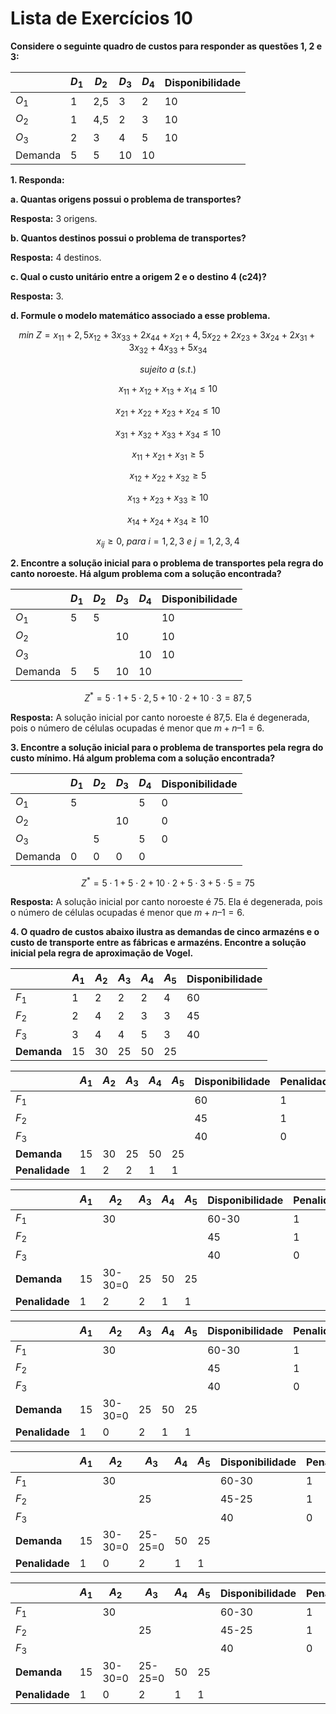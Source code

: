 # Lista de Exercícios 10

**Considere o seguinte quadro de custos para responder as questões 1, 2 e 3:**

| | $D_1$ | $D_2$ | $D_3$ | $D_4$ | Disponibilidade |
|---|---|---|---|---|---|
| $O_1$ | 1 | 2,5 | 3 | 2 | 10 |
| $O_2$ | 1 | 4,5 | 2 | 3 | 10 |
| $O_3$ | 2 | 3 | 4 | 5 | 10 |
| Demanda | 5 | 5 | 10 | 10 | |

**1. Responda:**

**a. Quantas origens possui o problema de transportes?**

**Resposta:** 3 origens.

**b. Quantos destinos possui o problema de transportes?**

**Resposta:** 4 destinos.

**c. Qual o custo unitário entre a origem 2 e o destino 4 (c24)?**

**Resposta:** 3.

**d. Formule o modelo matemático associado a esse problema.**

$$min\ Z=x_{11}+2,5x_{12}+3x_{33}+2x_{44}+x_{21}+4,5x_{22}+2x_{23}+3x_{24}+2x_{31}+3x_{32}+4x_{33}+5x_{34}$$

$$sujeito\ a\ (s.t.)$$

$$x_{11} + x_{12} + x_{13} + x_{14} \leq10$$

$$x_{21} + x_{22} + x_{23} + x_{24} \leq10$$

$$x_{31} + x_{32} + x_{33} + x_{34} \leq10$$

$$x_{11}+x_{21}+x_{31}\geq5$$

$$x_{12}+x_{22}+x_{32}\geq5$$

$$x_{13}+x_{23}+x_{33}\geq10$$

$$x_{14}+x_{24}+x_{34}\geq10$$

$$x_{ij}\geq0,\ para\ i = 1, 2, 3\ e\ j = 1, 2, 3, 4$$

**2. Encontre a solução inicial para o problema de transportes pela regra do canto noroeste. Há algum problema com a solução encontrada?**

| | $D_1$ | $D_2$ | $D_3$ | $D_4$ | Disponibilidade |
|---|---|---|---|---|---|
| $O_1$ | 5 | 5 |  |  | 10 |
| $O_2$ |  |  | 10 |  | 10 |
| $O_3$ |  |  |  | 10 | 10 |
| Demanda | 5 | 5 | 10 | 10 | |

$$Z^*=5\cdot1+5\cdot2,5+10\cdot2+10\cdot3=87,5$$

**Resposta:** A solução inicial por canto noroeste é 87,5. Ela é degenerada, pois o número de células ocupadas é menor que $m+n–1=6$.

**3. Encontre a solução inicial para o problema de transportes pela regra do custo mínimo. Há algum problema com a solução encontrada?**

| | $D_1$ | $D_2$ | $D_3$ | $D_4$ | Disponibilidade |
|---|---|---|---|---|---|
| $O_1$ | 5 |  |  | 5 | 0 |
| $O_2$ |  |  | 10 |  | 0 |
| $O_3$ |  | 5 |  | 5 | 0 |
| Demanda | 0 | 0 | 0 | 0 | |

$$Z^*=5\cdot1+5\cdot2+10\cdot2+5\cdot3+5\cdot5=75$$

**Resposta:** A solução inicial por canto noroeste é 75. Ela é degenerada, pois o número de células ocupadas é menor que $m+n–1=6$.

**4. O quadro de custos abaixo ilustra as demandas de cinco armazéns e o custo de transporte entre as fábricas e armazéns. Encontre a solução inicial pela regra de aproximação de Vogel.**

| | $A_1$ | $A_2$ | $A_3$ | $A_4$ | $A_5$ | Disponibilidade |
|---|---|---|---|---|---|---|
| $F_1$ | 1 | 2 | 2 | 2 | 4 | 60 |
| $F_2$ | 2 | 4 | 2 | 3 | 3 | 45 |
| $F_3$ | 3 | 4 | 4 | 5 | 3 | 40 |
| **Demanda** | 15 | 30 | 25 | 50 | 25 | |

| | $A_1$ | $A_2$ | $A_3$ | $A_4$ | $A_5$ | Disponibilidade | Penalidade |
|---|---|---|---|---|---|---|---|
| $F_1$ |  |  |  |  |  | 60 | 1 |
| $F_2$ |  |  |  |  |  | 45 | 1 |
| $F_3$ |  |  |  |  |  | 40 | 0 |
| **Demanda** | 15 | 30 | 25 | 50 | 25 | | |
| **Penalidade** | 1 | 2 | 2 | 1 | 1 | | |

| | $A_1$ | $A_2$ | $A_3$ | $A_4$ | $A_5$ | Disponibilidade | Penalidade |
|---|---|---|---|---|---|---|---|
| $F_1$ |  | 30 |  |  |  | 60-30 | 1 |
| $F_2$ |  |  |  |  |  | 45 | 1 |
| $F_3$ |  |  |  |  |  | 40 | 0 |
| **Demanda** | 15 | 30-30=0 | 25 | 50 | 25 | | |
| **Penalidade** | 1 | 2 | 2 | 1 | 1 | | |

| | $A_1$ | $A_2$ | $A_3$ | $A_4$ | $A_5$ | Disponibilidade | Penalidade |
|---|---|---|---|---|---|---|---|
| $F_1$ |  | 30 |  |  |  | 60-30 | 1 |
| $F_2$ |  |  |  |  |  | 45 | 1 |
| $F_3$ |  |  |  |  |  | 40 | 0 |
| **Demanda** | 15 | 30-30=0 | 25 | 50 | 25 | | |
| **Penalidade** | 1 | 0 | 2 | 1 | 1 | | |

| | $A_1$ | $A_2$ | $A_3$ | $A_4$ | $A_5$ | Disponibilidade | Penalidade |
|---|---|---|---|---|---|---|---|
| $F_1$ |  | 30 |  |  |  | 60-30 | 1 |
| $F_2$ |  |  | 25 |  |  | 45-25 | 1 |
| $F_3$ |  |  |  |  |  | 40 | 0 |
| **Demanda** | 15 | 30-30=0 | 25-25=0 | 50 | 25 | | |
| **Penalidade** | 1 | 0 | 2 | 1 | 1 | | |

| | $A_1$ | $A_2$ | $A_3$ | $A_4$ | $A_5$ | Disponibilidade | Penalidade |
|---|---|---|---|---|---|---|---|
| $F_1$ |  | 30 |  |  |  | 60-30 | 1 |
| $F_2$ |  |  | 25 |  |  | 45-25 | 1 |
| $F_3$ |  |  |  |  |  | 40 | 0 |
| **Demanda** | 15 | 30-30=0 | 25-25=0 | 50 | 25 | | |
| **Penalidade** | 1 | 0 | 2 | 1 | 1 | | |
